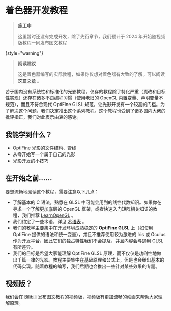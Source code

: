 # 着色器开发教程

> **施工中**
> 
> 这里暂时还没有完成开发，除了先行章节，我们预计于 2024 年开始随视频版教程一同发布图文教程
>
{style="warning"}

> **阅读建议**
> 
> 这是着色器编写的实际教程，如果你仅想对着色器有大致的了解，可以阅读 [这篇文章](Shader-basic.md "着色器 基本概念和轶事") 。


苦于国内没有系统性和标准化的光影教程，仅存的教程除了特化严重（魔改和目标性实现）还存在诸多不良编程习惯（使用老旧的 OpenGL 内置变量、声明变量不规范），而且不符合现代 OptiFine GLSL 规范，让光影开发有一个较高的门槛。为了解决这个问题，我们决定推出这个系列教程。这个教程也受到了诸多国内大佬的批评指正，我们对此表示由衷的感谢。

## 我能学到什么？

- OptiFine 光影的文件结构、管线
- 从零开始写一个属于自己的光影
- 光影开发的小技巧

## 在开始之前……

要想流畅地阅读这个教程，需要注意以下几点：

- 了解基本的 C 语法，熟悉在 GLSL 中可能会用到的线性代数知识。如果你在寻求一个了解更加底层的 OpenGL 框架，或者快速入门矩阵相关知识的教程，我们推荐 [LearnOpenGL](https://learnopengl-cn.github.io/01%20Getting%20started/07%20Transformations/) 。
- 我们约定了一些术语，详见 [术语表](Terms.md) 。
- 我们的教学主要集中在开发环境成熟稳定的 **OptiFine GLSL** 上（如使用 OptiFine 提供的语法和统一变量），并且不推荐使用较为激进的 Iris 或 Oculus 作为开发平台，因此它们的独占特性我们不会提及，并且内容会与通用 GLSL 有所差异。
- 我们的目标是希望大家能理解 OptiFine GLSL 原理，而不仅仅是功利性地做出千篇一律的光影。教程主要集中在基础原理和公式上，但是也会给出基本的代码实现。随着教程的编写，我们后期也会推出一些针对某些效果的专题。

## 视频版？

我们会在 [Bilibili](https://space.bilibili.com/480528388) 发布图文教程的视频版，视频版有更加流畅的动画来帮助大家理解原理。
